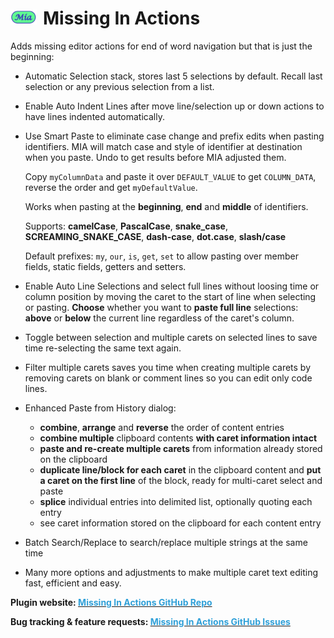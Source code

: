 <img src="https://github.com/vsch/MissingInActions/raw/master/resources/icons/Mia_logo@2x.png?" height="24" width="42" border="0" style="margin-right:10px;">Missing In Actions
===============================================================================================================================================================================

Adds missing editor actions for end of word navigation but that is just the beginning:

* Automatic Selection stack, stores last 5 selections by default. Recall last selection or any
  previous selection from a list.
* Enable Auto Indent Lines after move line/selection up or down actions to have lines indented
  automatically.
* Use Smart Paste to eliminate case change and prefix edits when pasting identifiers. MIA will
  match case and style of identifier at destination when you paste. Undo to get results before
  MIA adjusted them.

  Copy `myColumnData` and paste it over `DEFAULT_VALUE` to get `COLUMN_DATA`, reverse the order
  and get `myDefaultValue`.

  Works when pasting at the **beginning**, **end** and **middle** of identifiers.

  Supports: **camelCase**, **PascalCase**, **snake_case**, **SCREAMING_SNAKE_CASE**,
  **dash-case**, **dot.case**, **slash/case**

  Default prefixes: `my`, `our`, `is`, `get`, `set` to allow pasting over member fields, static
  fields, getters and setters.
* Enable Auto Line Selections and select full lines without loosing time or column position by
  moving the caret to the start of line when selecting or pasting. **Choose** whether you want
  to **paste full line** selections: **above** or **below** the current line regardless of the
  caret's column.
* Toggle between selection and multiple carets on selected lines to save time re-selecting the
  same text again.
* Filter multiple carets saves you time when creating multiple carets by removing carets on
  blank or comment lines so you can edit only code lines.
* Enhanced Paste from History dialog:
  * **combine**, **arrange** and **reverse** the order of content entries
  * **combine multiple** clipboard contents **with caret information intact**
  * **paste and re-create multiple carets** from information already stored on the clipboard
  * **duplicate line/block for each caret** in the clipboard content and **put a caret on the
    first line** of the block, ready for multi-caret select and paste
  * **splice** individual entries into delimited list, optionally quoting each entry
  * see caret information stored on the clipboard for each content entry
* Batch Search/Replace to search/replace multiple strings at the same time
* Many more options and adjustments to make multiple caret text editing fast, efficient and
  easy.

**Plugin website:
[<span style="color:#30A0D8">Missing In Actions GitHub Repo</span>](https://github.com/vsch/MissingInActions)**

**Bug tracking & feature requests:
[<span style="color:#30A0D8">Missing In Actions GitHub Issues</span>](https://github.com/vsch/MissingInActions)**
 
